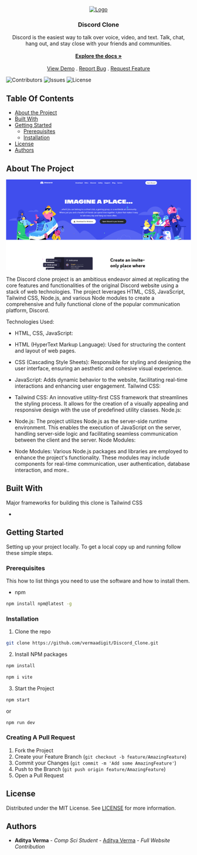 <br/>
<p align="center">
  <a href="https://github.com/vermaadigit/Discord_Clone">
    <img src="https://www.svgrepo.com/show/353655/discord-icon.svg" alt="Logo" width="80" height="80">
  </a>

  <h3 align="center">Discord Clone</h3>

  <p align="center">
    Discord is the easiest way to talk over voice, video, and text. Talk, chat, hang out, and stay close with your friends and communities.
    <br/>
    <br/>
    <a href="https://github.com/vermaadigit/Discord_Clone"><strong>Explore the docs »</strong></a>
    <br/>
    <br/>
    <a href="https://github.com/vermaadigit/Discord_Clone">View Demo</a>
    .
    <a href="https://github.com/vermaadigit/Discord_Clone/issues">Report Bug</a>
    .
    <a href="https://github.com/vermaadigit/Discord_Clone/issues">Request Feature</a>
  </p>
</p>

![Contributors](https://img.shields.io/github/contributors/vermaadigit/Discord_Clone?color=dark-green) ![Issues](https://img.shields.io/github/issues/vermaadigit/Discord_Clone) ![License](https://img.shields.io/github/license/vermaadigit/Discord_Clone) 

## Table Of Contents

* [About the Project](#about-the-project)
* [Built With](#built-with)
* [Getting Started](#getting-started)
  * [Prerequisites](#prerequisites)
  * [Installation](#installation)
* [License](#license)
* [Authors](#authors)
## About The Project

![Screen Shot](https://github.com/vermaadigit/Discord_Clone/blob/main/Discord%20png.png)

The Discord clone project is an ambitious endeavor aimed at replicating the core features and functionalities of the original Discord website using a stack of web technologies. The project leverages HTML, CSS, JavaScript, Tailwind CSS, Node.js, and various Node modules to create a comprehensive and fully functional clone of the popular communication platform, Discord.

Technologies Used:

- HTML, CSS, JavaScript:

- HTML (HyperText Markup Language): Used for structuring the content and layout of web pages.
- CSS (Cascading Style Sheets): Responsible for styling and designing the user interface, ensuring an aesthetic and cohesive visual experience.
- JavaScript: Adds dynamic behavior to the website, facilitating real-time interactions and enhancing user engagement.
Tailwind CSS:

- Tailwind CSS: An innovative utility-first CSS framework that streamlines the styling process. It allows for the creation of a visually appealing and responsive design with the use of predefined utility classes.
Node.js:

- Node.js: The project utilizes Node.js as the server-side runtime environment. This enables the execution of JavaScript on the server, handling server-side logic and facilitating seamless communication between the client and the server.
Node Modules:

- Node Modules: Various Node.js packages and libraries are employed to enhance the project's functionality. These modules may include components for real-time communication, user authentication, database interaction, and more..

## Built With

Major frameworks for building this clone is Tailwind CSS

* []()

## Getting Started

Setting up your project locally.
To get a local copy up and running follow these simple  steps.

### Prerequisites

This how to list things you need to use the software and how to install them.

* npm

```sh
npm install npm@latest -g
```

### Installation



1. Clone the repo

```sh
git clone https://github.com/vermaadigit/Discord_Clone.git
```

2. Install NPM packages

```sh
npm install
```
```sh
npm i vite
```
3. Start the Project

```sh
npm start
```
or

```sh
npm run dev
````


### Creating A Pull Request

1. Fork the Project
2. Create your Feature Branch (`git checkout -b feature/AmazingFeature`)
3. Commit your Changes (`git commit -m 'Add some AmazingFeature'`)
4. Push to the Branch (`git push origin feature/AmazingFeature`)
5. Open a Pull Request

## License

Distributed under the MIT License. See [LICENSE](https://github.com/vermaadigit/Discord_Clone/blob/main/LICENSE.md) for more information.

## Authors

* **Aditya Verma** - *Comp Sci Student* - [Aditya Verma](https://github.com/vermaadigit) - *Full Website Contribution*


